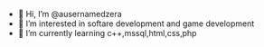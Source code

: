 - 👋 Hi, I’m @ausernamedzera
- 👀 I’m interested in softare development and game development
- 🌱 I’m currently learning c++,mssql,html,css,php

<!---
ausernamedzera/ausernamedzera is a ✨ special ✨ repository because its `README.md` (this file) appears on your GitHub profile.
You can click the Preview link to take a look at your changes.
--->
